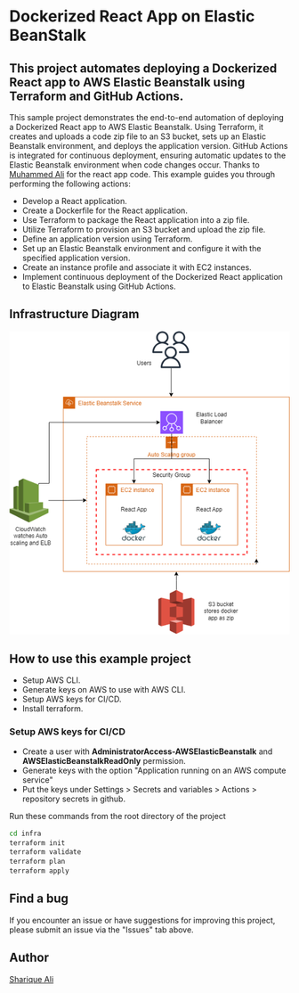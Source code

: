 
# Dockerized React App on Elastic BeanStalk

## This project automates deploying a Dockerized React app to AWS Elastic Beanstalk using Terraform and GitHub Actions.

This sample project demonstrates the end-to-end automation of deploying a Dockerized React app to AWS Elastic Beanstalk. Using Terraform, it creates and uploads a code zip file to an S3 bucket, sets up an Elastic Beanstalk environment, and deploys the application version. GitHub Actions is integrated for continuous deployment, ensuring automatic updates to the Elastic Beanstalk environment when code changes occur. Thanks to [Muhammed Ali](https://khabdrick-dev.medium.com/) for the react app code. This example guides you through performing the following actions:

* Develop a React application.
* Create a Dockerfile for the React application.
* Use Terraform to package the React application into a zip file.
* Utilize Terraform to provision an S3 bucket and upload the zip file.
* Define an application version using Terraform.
* Set up an Elastic Beanstalk environment and configure it with the specified application version.
* Create an instance profile and associate it with EC2 instances.
* Implement continuous deployment of the Dockerized React application to Elastic Beanstalk using GitHub Actions.

## Infrastructure Diagram
![Infrastructure Diagram](./infra_diagram.png)


## How to use this example project
* Setup AWS CLI.
* Generate keys on AWS to use with AWS CLI.
* Setup AWS keys for CI/CD.
* Install terraform.

### Setup AWS keys for CI/CD
* Create a user with __AdministratorAccess-AWSElasticBeanstalk__ and __AWSElasticBeanstalkReadOnly__ permission.
* Generate keys with the option "Application running on an AWS compute service"
* Put the keys under Settings > Secrets and variables > Actions > repository secrets in github.

Run these commands from the root directory of the project
```bash
cd infra
terraform init
terraform validate
terraform plan
terraform apply
```


## Find a bug
If you encounter an issue or have suggestions for improving this project, please submit an issue via the "Issues" tab above.

## Author

[Sharique Ali](https://github.com/sharique-tech1987)

